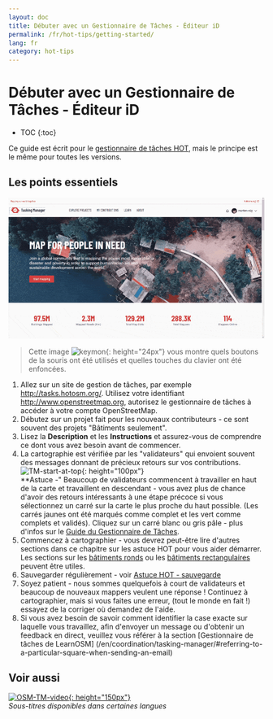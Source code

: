 ```yaml
---
layout: doc
title: Débuter avec un Gestionnaire de Tâches - Éditeur iD
permalink: /fr/hot-tips/getting-started/
lang: fr
category: hot-tips
---
```


Débuter avec un Gestionnaire de Tâches - Éditeur iD
============

- TOC
{:toc}

Ce guide est écrit pour le [gestionnaire de tâches HOT](http://tasks.hotosm.org/), mais le principe est le même pour toutes les versions.  

Les points essentiels
--------------

![TM Start][]

> Cette image ![keymon]{: height="24px"} vous montre quels boutons de la souris ont été utilisés et quelles touches du clavier ont été enfoncées.  

1. Allez sur un site de gestion de tâches, par exemple <http://tasks.hotosm.org/>. Utilisez votre identifiant <http://www.openstreetmap.org>, autorisez le gestionnaire de tâches à accéder à votre compte OpenStreetMap.  
2. Débutez sur un projet fait pour les nouveaux contributeurs - ce sont souvent des projets "Bâtiments seulement".  
3. Lisez la **Description** et les **Instructions** et assurez-vous de comprendre ce dont vous avez besoin avant de commencer. 
4. La cartographie est vérifiée par les "validateurs" qui envoient souvent des messages donnant de précieux retours sur vos contributions.  
![TM-start-at-top]{: height="100px"}  
**Astuce -" Beaucoup de validateurs commencent à travailler en haut de la carte et travaillent en descendant - vous avez plus de chance d'avoir des retours intéressants à une étape précoce si vous sélectionnez un carré sur la carte le plus proche du haut possible. (Les carrés jaunes ont été marqués comme complet et les vert comme complets et validés). Cliquez sur un carré blanc ou gris pâle - plus d'infos sur le [Guide du Gestionnaire de Tâches](/fr/coordination/tasking-manager3/).  
5. Commencez à cartographier - vous devrez peut-être lire d'autres sections dans ce chapitre sur les astuce HOT pour vous aider démarrer. Les sections sur les [bâtiments ronds](/fr/hot-tips/tracing-round-buildings/) ou les [bâtiments rectangulaires](/fr/hot-tips/tracing-rectangular-buildings/) peuvent être utiles.  
6. Sauvegarder régulièrement - voir [Astuce HOT - sauvegarde](/fr/hot-tips/saving/)  
4. Soyez patient - nous sommes quelquefois à court de validateurs et beaucoup de nouveaux mappers veulent une réponse ! Continuez à cartographier, mais si vous faites une erreur, (tout le monde en fait !) essayez de la corriger où demandez de l'aide.  
5. Si vous avez besoin de savoir comment identifier la case exacte sur laquelle vous travaillez, afin d'envoyer un message ou d'obtenir un feedback en direct, veuillez vous référer à la section [Gestionnaire de tâches de LearnOSM] (/en/coordination/tasking-manager/#referring-to-a-particular-square-when-sending-an-email)  

Voir aussi  
---------

[![OSM-TM-video]{: height="150px"}](https://www.youtube.com/watch?v=_feTGQXLf_M&list=PLb9506_-6FMHZ3nwn9heri3xjQKrSq1hN&index=9 "Humanitarian OpenStreetMap Team - Tutorials vidéo du Tasking Manager")  
*Sous-titres disponibles dans certaines langues*  


[TM-start-at-top]:/images/hot-tips/TM-start-at-top-1.png
[TM Start]:/images/hot-tips/tm_start.gif "Gestionnaire de tâches pour la sélection d'un carré et le chargement dans l'éditeur iD"
[keymon]:/images/hot-tips/keymon.png
[mark task as done]:/images/hot-tips/mark-task-as-done.png
[OSM-TM-video]: /images/hot-tips/OSM-TM-video.png "Humanitarian OpenStreetMap Team -  Tutoriels video du Tasking Manager"